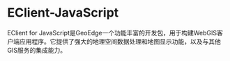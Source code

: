 # EClient-JavaScript
EClient for JavaScript是GeoEdge一个功能丰富的开发包，用于构建WebGIS客户端应用程序。它提供了强大的地理空间数据处理和地图显示功能，以及与其他GIS服务的集成能力。
